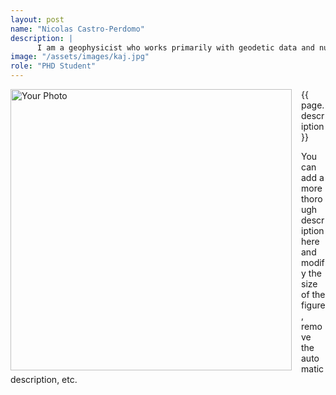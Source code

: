 ```yaml
---
layout: post
name: "Nicolas Castro-Perdomo"
description: |
      I am a geophysicist who works primarily with geodetic data and numerical and analytical modeling to investigate active deformation of the lithosphere. In particular, I study how deformation within plate boundary zones is accommodated by faulting and folding in the crust and viscous flow in the lower crust and upper mantle.
image: "/assets/images/kaj.jpg"
role: "PHD Student"
---
```


<img src="{{ page.image }}" alt="Your Photo" width="450" style="float:left; margin-right:15px;">

{{ page.description}}

You can add a more thorough description here and modify the size of the figure, remove the automatic description, etc.